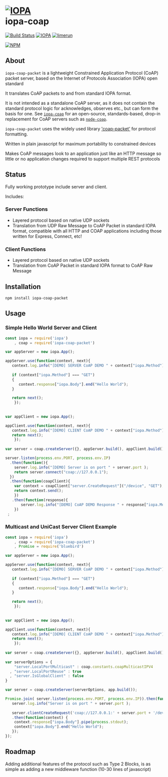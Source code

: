 # [![IOPA](http://iopa.io/iopa.png)](http://iopa.io)<br> iopa-coap

[![Build Status](https://api.shippable.com/projects/TBD/badge?branchName=master)](https://app.shippable.com/projects/TBD) 
[![IOPA](https://img.shields.io/badge/iopa-middleware-99cc33.svg?style=flat-square)](http://iopa.io)
[![limerun](https://img.shields.io/badge/limerun-certified-3399cc.svg?style=flat-square)](https://nodei.co/npm/limerun/)

[![NPM](https://nodei.co/npm/iopa-coap-packet.png?downloads=true)](https://nodei.co/npm/iopa-coap-packet/)

## About
`iopa-coap-packet` is a lightweight Constrained Application Protocol (CoAP) packet server, based on the Internet of Protocols Association (IOPA) open standard  

It translates CoAP packets to and from standard IOPA format.

It is not intended as a standalone CoAP server, as it does not contain the standard protocol logic for acknowledges, observes etc., but can form the basis for one.  See [`iopa-coap`](https://github.com/iopa-source/iopa-coap) for an open-source, standards-based, drop-in replacement for CoAP servers such as [`node-coap`](https://github.com/mcollina/node-coap).   

`iopa-coap-packet` uses the widely used library ['coap-packet'](https://github.com/mcollina/coap-packet) for protocol formatting.

Written in plain javascript for maximum portability to constrained devices

Makes CoAP messages look to an application just like an HTTP message so little or no application changes required to support multiple REST protocols

## Status

Fully working prototype include server and client.

Includes:


### Server Functions

  * Layered protocol based on native UDP sockets
  * Translation from UDP Raw Message to CoAP Packet in standard IOPA format, compatible with all HTTP and COAP applications including those written for Express, Connect, etc!
   
### Client Functions
  * Layered protocol based on native UDP sockets
  * Translation from CoAP Packet in standard IOPA
   format to CoAP Raw Message
   
## Installation

    npm install iopa-coap-packet

## Usage
    
### Simple Hello World Server and Client
``` js
const iopa = require('iopa')
    , coap = require('iopa-coap-packet')      

var appServer = new iopa.App();

appServer.use(function(context, next){
   context.log.info("[DEMO] SERVER CoAP DEMO " + context["iopa.Method"] + " " + context["iopa.Path"]);
   
   if (context["iopa.Method"] === "GET")
   {
      context.response["iopa.Body"].end("Hello World");
   }

   return next();
    });
    
    
var appClient = new iopa.App();

appClient.use(function(context, next){
   context.log.info("[DEMO] CLIENT CoAP DEMO " + context["iopa.Method"] + " " + context["iopa.Path"]);
   return next();
    });
                       
var server = coap.createServer({}, appServer.build(), appClient.build());

server.listen(process.env.PORT, process.env.IP)
  .then(function(){
    server.log.info("[DEMO] Server is on port " + server.port );
    return server.connect("coap://127.0.0.1");
  })
  .then(function(coapClient){
    var context = coapClient["server.CreateRequest"]("/device", "GET");
    return context.send();
    })
   .then(function(response){
       server.log.info("[DEMO] CoAP DEMO Response " + response["iopa.Method"] + " " + response["iopa.Body"].toString());
    })
 ;
``` 

### Multicast and UniCast Server Client Example
``` js
const iopa = require('iopa')
    , coap = require('iopa-coap-packet')      
    , Promise = require('bluebird')

var appServer = new iopa.App();

appServer.use(function(context, next){
   context.log.info("[DEMO] SERVER CoAP DEMO " + context["iopa.Method"] + " " + context["iopa.Path"]);
   
   if (context["iopa.Method"] === "GET")
   {
      context.response["iopa.Body"].end("Hello World");
   }

   return next();
    });
    
    
var appClient = new iopa.App();

appClient.use(function(context, next){
   context.log.info("[DEMO] CLIENT CoAP DEMO " + context["iopa.Method"] + " " + context["iopa.Path"]);
   return next();
    });
                       
var server = coap.createServer({}, appServer.build(), appClient.build());
    
var serverOptions = {
    "server.LocalPortMulticast" : coap.constants.coapMulticastIPV4
  , "server.LocalPortReuse" : true
  , "server.IsGlobalClient" : false
}

var server = coap.createServer(serverOptions, app.build());

Promise.join( server.listen(process.env.PORT, process.env.IP)).then(function(){
   server.log.info("Server is on port " + server.port );
  
   server.clientCreateRequest('coap://127.0.0.1:' + server.port + '/device', "GET")
   .then(function(context) {
    context.response["iopa.Body"].pipe(process.stdout);
    context["iopa.Body"].end("Hello World");
   });
});
``` 
  
## Roadmap

Adding additional features of the protocol such as Type 2 Blocks, is as simple as adding a new middleware function (10-30 lines of javascript)  

 